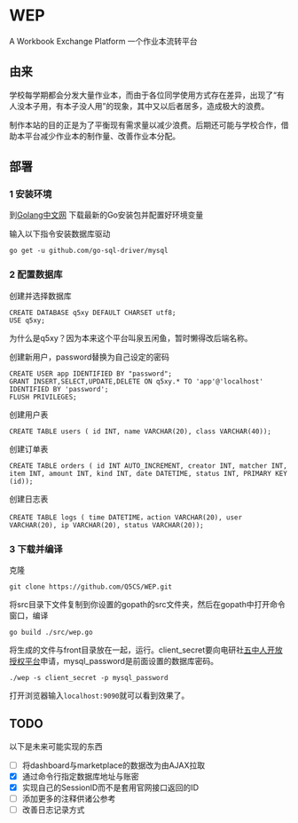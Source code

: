 # WEP
A Workbook Exchange Platform 一个作业本流转平台

## 由来
学校每学期都会分发大量作业本，而由于各位同学使用方式存在差异，出现了“有人没本子用，有本子没人用”的现象，其中又以后者居多，造成极大的浪费。

制作本站的目的正是为了平衡现有需求量以减少浪费。后期还可能与学校合作，借助本平台减少作业本的制作量、改善作业本分配。

## 部署
### 1 安装环境
到[Golang中文网](https://studygolang.com/dl) 下载最新的Go安装包并配置好环境变量

输入以下指令安装数据库驱动

    go get -u github.com/go-sql-driver/mysql
### 2 配置数据库
创建并选择数据库

    CREATE DATABASE q5xy DEFAULT CHARSET utf8;
    USE q5xy;
为什么是q5xy？因为本来这个平台叫泉五闲鱼，暂时懒得改后端名称。

创建新用户，password替换为自己设定的密码

    CREATE USER app IDENTIFIED BY "password";
    GRANT INSERT,SELECT,UPDATE,DELETE ON q5xy.* TO 'app'@'localhost' IDENTIFIED BY 'password';
    FLUSH PRIVILEGES;

创建用户表

    CREATE TABLE users ( id INT, name VARCHAR(20), class VARCHAR(40));
创建订单表

    CREATE TABLE orders ( id INT AUTO_INCREMENT, creator INT, matcher INT, item INT, amount INT, kind INT, date DATETIME, status INT, PRIMARY KEY (id));
创建日志表

    CREATE TABLE logs ( time DATETIME，action VARCHAR(20), user VARCHAR(20), ip VARCHAR(20), status VARCHAR(20));
### 3 下载并编译
克隆

    git clone https://github.com/Q5CS/WEP.git
将src目录下文件复制到你设置的gopath的src文件夹，然后在gopath中打开命令窗口，编译

    go build ./src/wep.go
将生成的文件与front目录放在一起，运行。client_secret要向电研社[五中人开放授权平台](https://doc.qz5z.ren/oauth2/)申请，mysql_password是前面设置的数据库密码。

    ./wep -s client_secret -p mysql_password
打开浏览器输入`localhost:9090`就可以看到效果了。
## TODO
以下是未来可能实现的东西
- [ ] 将dashboard与marketplace的数据改为由AJAX拉取
- [x] 通过命令行指定数据库地址与账密
- [x] 实现自己的SessionID而不是套用官网接口返回的ID
- [ ] 添加更多的注释供诸公参考
- [ ] 改善日志记录方式
